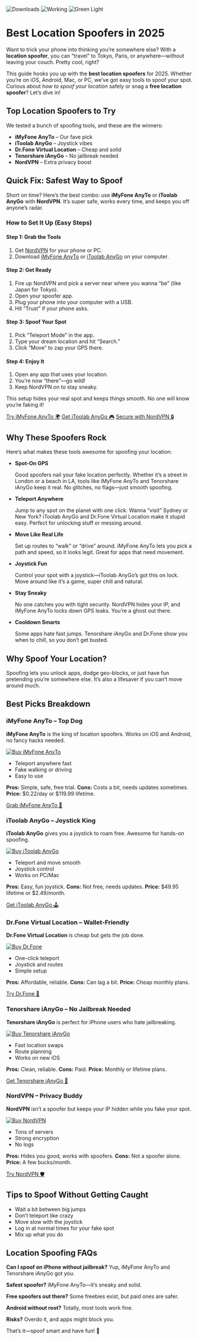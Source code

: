 <!DOCTYPE html>
<html lang="en">

<body>

<!-- Badges -->
<p>
  <img src="https://img.shields.io/badge/downloads-10k%2B-brightgreen" alt="Downloads">
  <img src="https://img.shields.io/badge/status-working-success" alt="Working">
  <img src="https://img.shields.io/badge/spoofer%20status-live-green" alt="Green Light">
</p>

<h1>Best Location Spoofers in 2025</h1>
<p>Want to trick your phone into thinking you’re somewhere else? With a <strong>location spoofer</strong>, you can “travel” to Tokyo, Paris, or anywhere—without leaving your couch. Pretty cool, right?</p>

<p>This guide hooks you up with the <strong>best location spoofers</strong> for 2025. Whether you’re on iOS, Android, Mac, or PC, we’ve got easy tools to spoof your spot. Curious about <em>how to spoof your location</em> safely or snag a <strong>free location spoofer</strong>? Let’s dive in!</p>

<h2>Top Location Spoofers to Try</h2>
<p>We tested a bunch of spoofing tools, and these are the winners:</p>
<ul>
  <li><strong>iMyFone AnyTo</strong> – Our fave pick</li>
  <li><strong>iToolab AnyGo</strong> – Joystick vibes</li>
  <li><strong>Dr.Fone Virtual Location</strong> – Cheap and solid</li>
  <li><strong>Tenorshare iAnyGo</strong> – No jailbreak needed</li>
  <li><strong>NordVPN</strong> – Extra privacy boost</li>
</ul>

<h2>Quick Fix: Safest Way to Spoof</h2>
<p>Short on time? Here’s the best combo: use <strong>iMyFone AnyTo</strong> or <strong>iToolab AnyGo</strong> with <strong>NordVPN</strong>. It’s super safe, works every time, and keeps you off anyone’s radar.</p>

<h3>How to Set It Up (Easy Steps)</h3>
<h4>Step 1: Grab the Tools</h4>
<ol>
  <li>Get <a href="https://nordvpn.com/special/?utm_medium=affiliate&utm_term=pokemongopar&utm_content&utm_campaign=off804&utm_source=aff64668">NordVPN</a> for your phone or PC.</li>
  <li>Download <a href="https://www.imyfone.com/location-changer/?irclickid=UJ20hi0rSxycRfyV6lWl%3A0iJUks3HB3p2UzxWQ0&irgwc=1&media_partner_id=3986355">iMyFone AnyTo</a> or <a href="https://itoolab.com/gps-location-changer/?cjdata=MXxOfDB8WXww&cjevent=cdf8f64908cf11f0825f03750a82b839&utm_source=cj">iToolab AnyGo</a> on your computer.</li>
</ol>

<h4>Step 2: Get Ready</h4>
<ol>
  <li>Fire up NordVPN and pick a server near where you wanna “be” (like Japan for Tokyo).</li>
  <li>Open your spoofer app.</li>
  <li>Plug your phone into your computer with a USB.</li>
  <li>Hit “Trust” if your phone asks.</li>
</ol>

<h4>Step 3: Spoof Your Spot</h4>
<ol>
  <li>Pick “Teleport Mode” in the app.</li>
  <li>Type your dream location and hit “Search.”</li>
  <li>Click “Move” to zap your GPS there.</li>
</ol>

<h4>Step 4: Enjoy It</h4>
<ol>
  <li>Open any app that uses your location.</li>
  <li>You’re now “there”—go wild!</li>
  <li>Keep NordVPN on to stay sneaky.</li>
</ol>

<p>This setup hides your real spot and keeps things smooth. No one will know you’re faking it!</p>

<a class="cta-button" href="https://www.imyfone.com/location-changer/?irclickid=UJ20hi0rSxycRfyV6lWl%3A0iJUks3HB3p2UzxWQ0&irgwc=1&media_partner_id=3986355">Try iMyFone AnyTo 🌍</a>
<a class="cta-button" href="https://itoolab.com/gps-location-changer/?cjdata=MXxOfDB8WXww&cjevent=cdf8f64908cf11f0825f03750a82b839&utm_source=cj">Get iToolab AnyGo 🎮</a>
<a class="cta-button" href="https://nordvpn.com/special/?utm_medium=affiliate&utm_term=pokemongopar&utm_content&utm_campaign=off804&utm_source=aff64668">Secure with NordVPN 🔒</a>

<h2>Why These Spoofers Rock</h2>
<p>Here’s what makes these tools awesome for spoofing your location:</p>

<ul>
  <li>
    <p><strong>Spot-On GPS</strong></p>
    <p>Good spoofers nail your fake location perfectly. Whether it’s a street in London or a beach in LA, tools like iMyFone AnyTo and Tenorshare iAnyGo keep it real. No glitches, no flags—just smooth spoofing.</p>
  </li>
  <li>
    <p><strong>Teleport Anywhere</strong></p>
    <p>Jump to any spot on the planet with one click. Wanna “visit” Sydney or New York? iToolab AnyGo and Dr.Fone Virtual Location make it stupid easy. Perfect for unlocking stuff or messing around.</p>
  </li>
  <li>
    <p><strong>Move Like Real Life</strong></p>
    <p>Set up routes to “walk” or “drive” around. iMyFone AnyTo lets you pick a path and speed, so it looks legit. Great for apps that need movement.</p>
  </li>
  <li>
    <p><strong>Joystick Fun</strong></p>
    <p>Control your spot with a joystick—iToolab AnyGo’s got this on lock. Move around like it’s a game, super chill and natural.</p>
  </li>
  <li>
    <p><strong>Stay Sneaky</strong></p>
    <p>No one catches you with tight security. NordVPN hides your IP, and iMyFone AnyTo locks down GPS leaks. You’re a ghost out there.</p>
  </li>
  <li>
    <p><strong>Cooldown Smarts</strong></p>
    <p>Some apps hate fast jumps. Tenorshare iAnyGo and Dr.Fone show you when to chill, so you don’t get busted.</p>
  </li>
</ul>

<h2>Why Spoof Your Location?</h2>
<p>Spoofing lets you unlock apps, dodge geo-blocks, or just have fun pretending you’re somewhere else. It’s also a lifesaver if you can’t move around much.</p>

<h2>Best Picks Breakdown</h2>

<h3>iMyFone AnyTo – Top Dog</h3>
<p><strong>iMyFone AnyTo</strong> is the king of location spoofers. Works on iOS and Android, no fancy hacks needed.</p>
<a href="https://www.imyfone.com/location-changer/?irclickid=UJ20hi0rSxycRfyV6lWl%3A0iJUks3HB3p2UzxWQ0&irgwc=1&media_partner_id=3986355" target="_blank">
  <img src="https://img.shields.io/badge/Buy%20Now-iMyFone%20AnyTo-blue" alt="Buy iMyFone AnyTo">
</a>
<ul>
  <li>Teleport anywhere fast</li>
  <li>Fake walking or driving</li>
  <li>Easy to use</li>
</ul>
<p><strong>Pros:</strong> Simple, safe, free trial. <strong>Cons:</strong> Costs a bit, needs updates sometimes. <strong>Price:</strong> $0.22/day or $119.99 lifetime.</p>
<a class="cta-button" href="https://www.imyfone.com/location-changer/?irclickid=UJ20hi0rSxycRfyV6lWl%3A0iJUks3HB3p2UzxWQ0&irgwc=1&media_partner_id=3986355">Grab iMyFone AnyTo 🚀</a>

<h3>iToolab AnyGo – Joystick King</h3>
<p><strong>iToolab AnyGo</strong> gives you a joystick to roam free. Awesome for hands-on spoofing.</p>
<a href="https://itoolab.com/gps-location-changer/?cjdata=MXxOfDB8WXww&cjevent=cdf8f64908cf11f0825f03750a82b839&utm_source=cj" target="_blank">
  <img src="https://img.shields.io/badge/Buy%20Now-iToolab%20AnyGo-brightgreen" alt="Buy iToolab AnyGo">
</a>
<ul>
  <li>Teleport and move smooth</li>
  <li>Joystick control</li>
  <li>Works on PC/Mac</li>
</ul>
<p><strong>Pros:</strong> Easy, fun joystick. <strong>Cons:</strong> Not free, needs updates. <strong>Price:</strong> $49.95 lifetime or $2.49/month.</p>
<a class="cta-button" href="https://itoolab.com/gps-location-changer/?cjdata=MXxOfDB8WXww&cjevent=cdf8f64908cf11f0825f03750a82b839&utm_source=cj">Get iToolab AnyGo 🕹️</a>

<h3>Dr.Fone Virtual Location – Wallet-Friendly</h3>
<p><strong>Dr.Fone Virtual Location</strong> is cheap but gets the job done.</p>
<a href="https://drfone.wondershare.com/virtual-location-changer.html?utm_campaign=dfen301redirect&_ga=2.79266580.1885338292.1585729852-396099659.1585729852" target="_blank">
  <img src="https://img.shields.io/badge/Buy%20Now-Dr.Fone-orange" alt="Buy Dr.Fone">
</a>
<ul>
  <li>One-click teleport</li>
  <li>Joystick and routes</li>
  <li>Simple setup</li>
</ul>
<p><strong>Pros:</strong> Affordable, reliable. <strong>Cons:</strong> Can lag a bit. <strong>Price:</strong> Cheap monthly plans.</p>
<a class="cta-button" href="https://drfone.wondershare.com/virtual-location-changer.html?utm_campaign=dfen301redirect&_ga=2.79266580.1885338292.1585729852-396099659.1585729852">Try Dr.Fone 💸</a>

<h3>Tenorshare iAnyGo – No Jailbreak Needed</h3>
<p><strong>Tenorshare iAnyGo</strong> is perfect for iPhone users who hate jailbreaking.</p>
<a href="https://www.tenorshare.com/products/ianygo-change-gps-location-iphone.html?cjdata=MXxOfDB8WXww&AID=14305595&PID=100208881&utm_source=cj&utm_medium=affiliate&cjevent=fab8a73208cf11f080c003890a82b821&utm_term=SlothyTech&utm_content=5553324" target="_blank">
  <img src="https://img.shields.io/badge/Buy%20Now-iAnyGo-red" alt="Buy Tenorshare iAnyGo">
</a>
<ul>
  <li>Fast location swaps</li>
  <li>Route planning</li>
  <li>Works on new iOS</li>
</ul>
<p><strong>Pros:</strong> Clean, reliable. <strong>Cons:</strong> Paid. <strong>Price:</strong> Monthly or lifetime plans.</p>
<a class="cta-button" href="https://www.tenorshare.com/products/ianygo-change-gps-location-iphone.html?cjdata=MXxOfDB8WXww&AID=14305595&PID=100208881&utm_source=cj&utm_medium=affiliate&cjevent=fab8a73208cf11f080c003890a82b821&utm_term=SlothyTech&utm_content=5553324">Get Tenorshare iAnyGo 📍</a>

<h3>NordVPN – Privacy Buddy</h3>
<p><strong>NordVPN</strong> isn’t a spoofer but keeps your IP hidden while you fake your spot.</p>
<a href="https://nordvpn.com/special/?utm_medium=affiliate&utm_term=pokemongopar&utm_content&utm_campaign=off804&utm_source=aff64668" target="_blank">
  <img src="https://img.shields.io/badge/Buy%20Now-NordVPN-0f446c" alt="Buy NordVPN">
</a>
<ul>
  <li>Tons of servers</li>
  <li>Strong encryption</li>
  <li>No logs</li>
</ul>
<p><strong>Pros:</strong> Hides you good, works with spoofers. <strong>Cons:</strong> Not a spoofer alone. <strong>Price:</strong> A few bucks/month.</p>
<a class="cta-button" href="https://nordvpn.com/special/?utm_medium=affiliate&utm_term=pokemongopar&utm_content&utm_campaign=off804&utm_source=aff64668">Try NordVPN 🛡️</a>

<h2>Tips to Spoof Without Getting Caught</h2>
<ul>
  <li>Wait a bit between big jumps</li>
  <li>Don’t teleport like crazy</li>
  <li>Move slow with the joystick</li>
  <li>Log in at normal times for your fake spot</li>
  <li>Mix up what you do</li>
</ul>

<h2>Location Spoofing FAQs</h2>
<p><strong>Can I spoof on iPhone without jailbreak?</strong> Yup, iMyFone AnyTo and Tenorshare iAnyGo got you.</p>
<p><strong>Safest spoofer?</strong> iMyFone AnyTo—it’s sneaky and solid.</p>
<p><strong>Free spoofers out there?</strong> Some freebies exist, but paid ones are safer.</p>
<p><strong>Android without root?</strong> Totally, most tools work fine.</p>
<p><strong>Risks?</strong> Overdo it, and apps might block you.</p>

<p>That’s it—spoof smart and have fun! 🎉</p>

</body>
</html>
